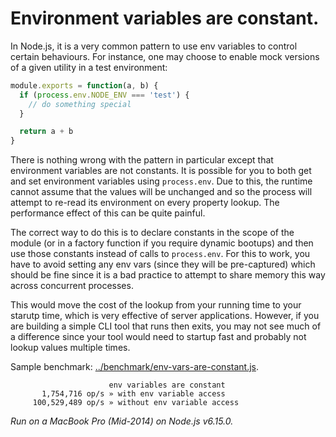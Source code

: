 # Environment variables are constant.

In Node.js, it is a very common pattern to use env variables to control certain behaviours. For instance, one may choose to enable mock versions of a given utility in a test environment:

```javascript
module.exports = function(a, b) {
  if (process.env.NODE_ENV === 'test') {
    // do something special
  }

  return a + b
}
```

There is nothing wrong with the pattern in particular except that environment variables are not constants. It is possible for you to both get and set environment variables using `process.env`. Due to this, the runtime cannot assume that the values will be unchanged and so the process will attempt to re-read its environment on every property lookup. The performance effect of this can be quite painful.

The correct way to do this is to declare constants in the scope of the module (or in a factory function if you require dynamic bootups) and then use those constants instead of calls to `process.env`. For this to work, you have to avoid setting any env vars (since they will be pre-captured) which should be fine since it is a bad practice to attempt to share memory this way across concurrent processes.

This would move the cost of the lookup from your running time to your starutp time, which is very effective of server applications. However, if you are building a simple CLI tool that runs then exits, you may not see much of a difference since your tool would need to startup fast and probably not lookup values multiple times.

Sample benchmark: [../benchmark/env-vars-are-constant.js](../benchmark/env-vars-are-constant.js).

```
                      env variables are constant
       1,754,716 op/s » with env variable access
     100,529,489 op/s » without env variable access
```

*Run on a MacBook Pro (Mid-2014) on Node.js v6.15.0.*

